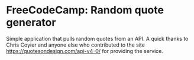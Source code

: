 # FreeCodeCamp: Random quote generator
Simple application that pulls random quotes from an API.
A quick thanks to Chris Coyier and anyone else who contributed to the site https://quotesondesign.com/api-v4-0/ for providing the service.